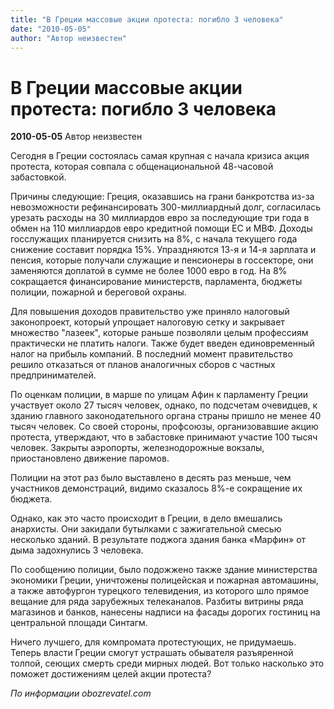 ```yaml
---
title: "В Греции массовые акции протеста: погибло 3 человека"
date: "2010-05-05"
author: "Автор неизвестен"
---
```


# В Греции массовые акции протеста: погибло 3 человека

**2010-05-05** Автор неизвестен

Сегодня в Греции состоялась самая крупная с начала кризиса акция протеста, которая совпала с общенациональной 48-часовой забастовкой.

Причины следующие: Греция, оказавшись на грани банкротства из-за невозможности рефинансировать 300-миллиардный долг, согласилась урезать расходы на 30 миллиардов евро за последующие три года в обмен на 110 миллиардов евро кредитной помощи ЕС и МВФ. Доходы госслужащих планируется снизить на 8%, с начала текущего года снижение составит порядка 15%. Упраздняются 13-я и 14-я зарплата и пенсия, которые получали служащие и пенсионеры в госсекторе, они заменяются доплатой в сумме не более 1000 евро в год. На 8% сокращается финансирование министерств, парламента, бюджеты полиции, пожарной и береговой охраны.

Для повышения доходов правительство уже приняло налоговый законопроект, который упрощает налоговую сетку и закрывает множество "лазеек", которые раньше позволяли целым профессиям практически не платить налоги. Также будет введен единовременный налог на прибыль компаний. В последний момент правительство решило отказаться от планов аналогичных сборов с частных предпринимателей.

По оценкам полиции, в марше по улицам Афин к парламенту Греции участвует около 27 тысяч человек, однако, по подсчетам очевидцев, к зданию главного законодательного органа страны пришло не менее 40 тысяч человек. Со своей стороны, профсоюзы, организовавшие акцию протеста, утверждают, что в забастовке принимают участие 100 тысяч человек. Закрыты аэропорты, железнодорожные вокзалы, приостановлено движение паромов.

Полиции на этот раз было выставлено в десять раз меньше, чем участников демонстраций, видимо сказалось 8%-е сокращение их бюджета.

Однако, как это часто происходит в Греции, в дело вмешались анархисты. Они закидали бутылками с зажигательной смесью несколько зданий. В результате поджога здания банка «Марфин» от дыма задохнулись 3 человека.

По сообщению полиции, было подожжено также здание министерства экономики Греции, уничтожены полицейская и пожарная автомашины, а также автофургон турецкого телевидения, из которого шло прямое вещание для ряда зарубежных телеканалов. Разбиты витрины ряда магазинов и банков, нанесены надписи на фасады дорогих гостиниц на центральной площади Синтагм.

Ничего лучшего, для компромата протестующих, не придумаешь. Теперь власти Греции смогут устрашать обывателя разъяренной толпой, сеющих смерть среди мирных людей. Вот только насколько это поможет достижениям целей акции протеста?

*По информации obozrevatel.com*